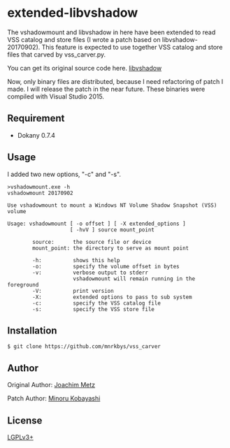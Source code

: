 # extended-libvshadow
The vshadowmount and libvshadow in here have been extended to read VSS catalog and store files (I wrote a patch based on libvshadow-20170902). This feature is expected to use together VSS catalog and store files that carved by vss_carver.py.

You can get its original source code here. [libvshadow](https://github.com/libyal/libvshadow)

Now, only binary files are distributed, because I need refactoring of patch I made. I will release the patch in the near future. These binaries were compiled with Visual Studio 2015.

## Requirement
- Dokany 0.7.4

## Usage
I added two new options, "-c" and "-s".
```
>vshadowmount.exe -h
vshadowmount 20170902

Use vshadowmount to mount a Windows NT Volume Shadow Snapshot (VSS)
volume

Usage: vshadowmount [ -o offset ] [ -X extended_options ]
                    [ -hvV ] source mount_point

        source:      the source file or device
        mount_point: the directory to serve as mount point

        -h:          shows this help
        -o:          specify the volume offset in bytes
        -v:          verbose output to stderr
                     vshadowmount will remain running in the foreground
        -V:          print version
        -X:          extended options to pass to sub system
        -c:          specify the VSS catalog file
        -s:          specify the VSS store file
```

## Installation
    $ git clone https://github.com/mnrkbys/vss_carver


## Author
Original Author: [Joachim Metz](https://github.com/joachimmetz)

Patch Author: [Minoru Kobayashi](https://twitter.com/unkn0wnbit)

## License
[LGPLv3+](http://www.gnu.org/licenses/)
